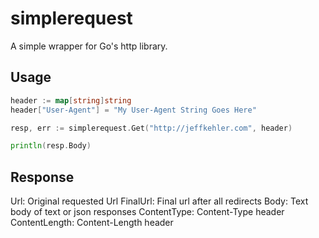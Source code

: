 # simplerequest

A simple wrapper for Go's http library.

Usage
-----

```go
header := map[string]string
header["User-Agent"] = "My User-Agent String Goes Here"

resp, err := simplerequest.Get("http://jeffkehler.com", header)

println(resp.Body)
```

Response
--------

Url: Original requested Url
FinalUrl: Final url after all redirects
Body: Text body of text or json responses
ContentType: Content-Type header
ContentLength: Content-Length header

